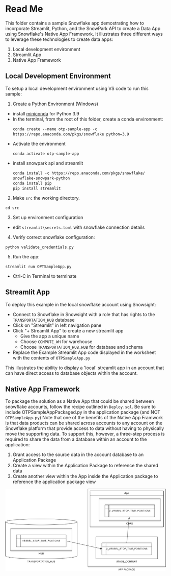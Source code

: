 # Read Me
This folder contains a sample Snowflake app demostrating how to incorporate Streamlit, Python, and the SnowPark API to create a Data App using Snowflake's Native App Framework.
It illustrates three different ways to leverage these technologies to create data apps:

1. Local development environment
2. Streamlit App
3. Native App Framework

## Local Development Environment
To setup a local development environment using VS code to run this sample:

1. Create a Python Environment (Windows)
- install [miniconda](https://docs.conda.io/projects/miniconda/en/latest/index.html) for Python 3.9 
- In the terminal, from the root of this folder, create a conda environment:
    ```
    conda create --name otp-sample-app -c https://repo.anaconda.com/pkgs/snowflake python=3.9
    ```
- Activate the environment
    ```
    conda activate otp-sample-app
    ```
- install snowpark api and streamlit
    ```
    conda install -c https://repo.anaconda.com/pkgs/snowflake/ snowflake-snowpark-python
    conda install pip
    pip install streamlit
    ```

2. Make `src` the working directory.
```
cd src
```
3. Set up environment configuration
- edit `streamlit\secrets.toml` with snowflake connection details

4. Verify correct snowflake configuration:
```
python validate_credentials.py
```

5. Run the app:
```
streamlit run OPTSampleApp.py
```
- Ctrl-C in Terminal to terminate

## Streamlit App
To deploy this example in the local snowflake account using Snowsight:
- Connect to Snowflake in Snowsight with a role that has rights to the `TRANSPORTATION_HUB` database
- Click on "Streamlit" in left navigation pane
- Click "+ Streamlit App" to create a new streamlit app
    - Give the app a unique name
    - Choose `COMPUTE_WH` for warehouse
    - Choose `TRANSPORTATION_HUB.HUB` for database and schema
- Replace the Example Streamlit App code displayed in the worksheet with the contents of `OTPSampleApp.py`

This illustrates the ability to display a 'local' streamlit app in an account that can have direct access to database objects within the account.

## Native App Framework
To package the solution as a Native App that could be shared between snowflake accounts, follow the recipe outlined in `Deploy.sql`.
Be sure to include OTPSampleAppPackaged.py in the application package (and NOT `OTPSampleApp.py`)
Note that one of the benefits of the Native App Framwork is that data products can be shared across accounts to any account 
on the Snowflake platform that provide access to data without having to physically move the supporting data. To support this, however, 
a three-step process is required to share the data from a database within an account to the application:

1. Grant access to the source data in the account database to an Application Package
2. Create a view within the Application Package to reference the shared data
3. Create another view within the App inside the Application package to reference the application package view

![image](OTPSampleAppDataSharing.png)


